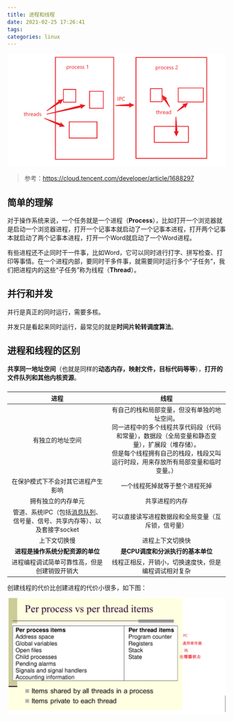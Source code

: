 ```yaml
---
title: 进程和线程
date: 2021-02-25 17:26:41
tags:
categories: linux
---
```


<img src="process-and-thread/image-20210225180738908.png" alt="image-20210225180738908" style="zoom:67%;" />

> 参考：https://cloud.tencent.com/developer/article/1688297

## 简单的理解

对于操作系统来说，一个任务就是一个进程（**Process**），比如打开一个浏览器就是启动一个浏览器进程，打开一个记事本就启动了一个记事本进程，打开两个记事本就启动了两个记事本进程，打开一个Word就启动了一个Word进程。

有些进程还不止同时干一件事，比如Word，它可以同时进行打字、拼写检查、打印等事情。在一个进程内部，要同时干多件事，就需要同时运行多个“子任务”，我们把进程内的这些“子任务”称为线程（**Thread**）。



## 并行和并发

并行是真正的同时运行，需要多核。

并发只是看起来同时运行，最常见的就是**时间片轮转调度算法**。



## 进程和线程的区别

**共享同一地址空间**（也就是同样的**动态内存，映射文件，目标代码等等**），**打开的文件队列和其他内核资源**。

##### 

|                             进程                             |                             线程                             |
| :----------------------------------------------------------: | :----------------------------------------------------------: |
|                       有独立的地址空间                       | 有自己的栈和局部变量，但没有单独的地址空间。<br />同一进程中的多个线程共享代码段（代码和常量），数据段（全局变量和静态变量），扩展段（堆存储）。<br />但是每个线程拥有自己的栈段，栈段又叫运行时段，用来存放所有局部变量和临时变量。） |
|              在保护模式下不会对其它进程产生影响              |                一个线程死掉就等于整个进程死掉                |
|                      拥有独立的内存单元                      |                        共享进程的内存                        |
| 管道、系统IPC（包括[消息队列](https://cloud.tencent.com/product/cmq?from=10680)、信号量、信号、共享内存等）、以及套接字socket |      可以直接读写进程数据段和全局变量（互斥锁，信号量）      |
|                         上下文切换慢                         |                       进程上下文切换快                       |
|               **进程是操作系统分配资源的单位**               |              **是CPU调度和分派执行的基本单位**               |
|         进程编程调试简单可靠性高，但是创建销毁开销大         |     线程正相反，开销小，切换速度快，但是编程调试相对复杂     |

创建线程的代价比创建进程的代价小很多，如下图：

![image-20210225181636565](process-and-thread/image-20210225181636565.png)